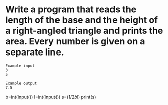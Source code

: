 # Write a program that reads the length of the base and the height of a right-angled triangle and prints the area. Every number is given on a separate line.

~~~
Example input
3
5

Example output
7.5
~~~

b=int(input())
l=int(input())
s=(1/2*b*l)
print(s)
